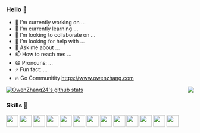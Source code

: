### Hello 👋

- 🔭 I’m currently working on ...
- 🌱 I’m currently learning ...
- 👯 I’m looking to collaborate on ...
- 🤔 I’m looking for help with ...
- 💬 Ask me about ...
- 📫 How to reach me: ...
- 😄 Pronouns: ...
- ⚡ Fun fact: ...
- 🔥 Go Communitity https://www.owenzhang.com

<img align="right" src="https://github-readme-stats.vercel.app/api/top-langs/?username=OwenZhang24&langs_count=8&count_private=true&layout=compact&card_width=250" />

[![OwenZhang24's github stats](https://github-readme-stats.vercel.app/api?username=OwenZhang24)](https://github.com/OwenZhang24)

### Skills 🌈

<code><img height="32" src="https://cdn.jsdelivr.net/npm/simple-icons@v5/icons/php.svg"></code>
<code><img height="32" src="https://cdn.jsdelivr.net/npm/simple-icons@v5/icons/go.svg"></code>
<code><img height="32" src="https://cdn.jsdelivr.net/npm/simple-icons@v5/icons/linux.svg"></code>
<code><img height="32" src="https://cdn.jsdelivr.net/npm/simple-icons@v5/icons/mysql.svg"></code>
<code><img height="32" src="https://cdn.jsdelivr.net/npm/simple-icons@v5/icons/redis.svg"></code>
<code><img height="32" src="https://cdn.jsdelivr.net/npm/simple-icons@v5/icons/mongodb.svg"></code>
<code><img height="32" src="https://cdn.jsdelivr.net/npm/simple-icons@v5/icons/elasticsearch.svg"></code>
<code><img height="32" src="https://cdn.jsdelivr.net/npm/simple-icons@v5/icons/rabbitmq.svg"></code>
<code><img height="32" src="https://cdn.jsdelivr.net/npm/simple-icons@v5/icons/apachekafka.svg"></code>
<code><img height="32" src="https://cdn.jsdelivr.net/npm/simple-icons@v5/icons/docker.svg"></code>
<code><img height="32" src="https://cdn.jsdelivr.net/npm/simple-icons@v5/icons/kubernetes.svg"></code>
<code><img height="32" src="https://cdn.jsdelivr.net/npm/simple-icons@v5/icons/git.svg"></code>
<code><img height="32" src="https://cdn.jsdelivr.net/npm/simple-icons@v5/icons/macos.svg"></code>
